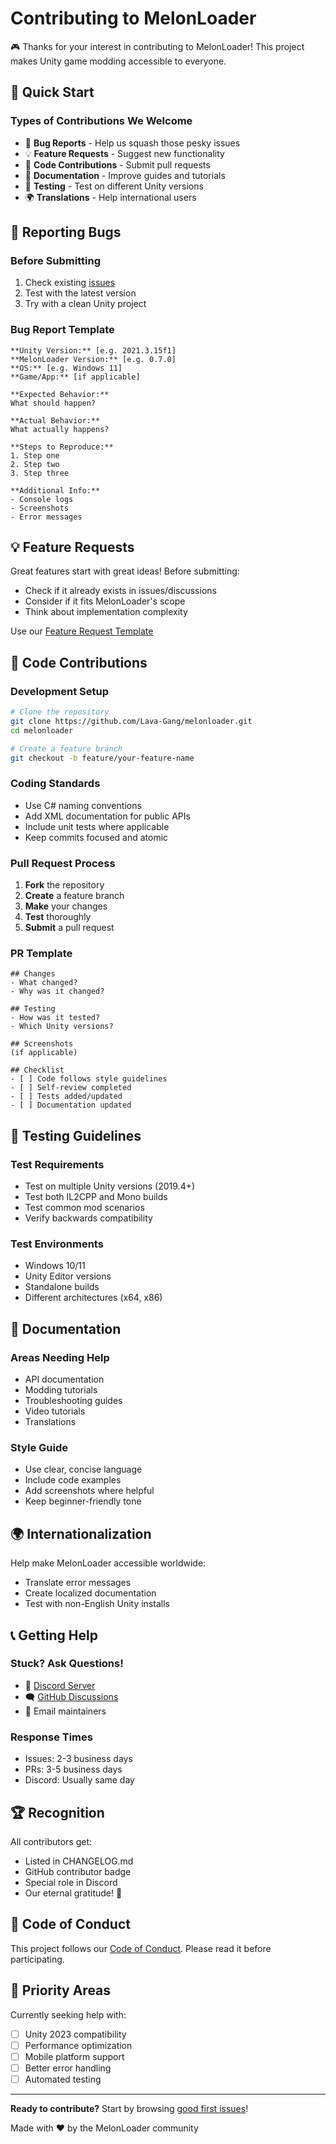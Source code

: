 # Contributing to MelonLoader

🎮 Thanks for your interest in contributing to MelonLoader! This project makes Unity game modding accessible to everyone.

## 🚀 Quick Start

### Types of Contributions We Welcome
- 🐛 **Bug Reports** - Help us squash those pesky issues
- 💡 **Feature Requests** - Suggest new functionality
- 🔧 **Code Contributions** - Submit pull requests
- 📝 **Documentation** - Improve guides and tutorials
- 🎯 **Testing** - Test on different Unity versions
- 🌍 **Translations** - Help international users

## 🐛 Reporting Bugs

### Before Submitting
1. Check existing [issues](https://github.com/Lava-Gang/melonloader/issues)
2. Test with the latest version
3. Try with a clean Unity project

### Bug Report Template
```
**Unity Version:** [e.g. 2021.3.15f1]
**MelonLoader Version:** [e.g. 0.7.0]
**OS:** [e.g. Windows 11]
**Game/App:** [if applicable]

**Expected Behavior:**
What should happen?

**Actual Behavior:**
What actually happens?

**Steps to Reproduce:**
1. Step one
2. Step two
3. Step three

**Additional Info:**
- Console logs
- Screenshots
- Error messages
```

## 💡 Feature Requests

Great features start with great ideas! Before submitting:
- Check if it already exists in issues/discussions
- Consider if it fits MelonLoader's scope
- Think about implementation complexity

Use our [Feature Request Template](.github/ISSUE_TEMPLATE/feature_request.md)

## 🔧 Code Contributions

### Development Setup
```bash
# Clone the repository
git clone https://github.com/Lava-Gang/melonloader.git
cd melonloader

# Create a feature branch
git checkout -b feature/your-feature-name
```

### Coding Standards
- Use C# naming conventions
- Add XML documentation for public APIs
- Include unit tests where applicable
- Keep commits focused and atomic

### Pull Request Process
1. **Fork** the repository
2. **Create** a feature branch
3. **Make** your changes
4. **Test** thoroughly
5. **Submit** a pull request

### PR Template
```
## Changes
- What changed?
- Why was it changed?

## Testing
- How was it tested?
- Which Unity versions?

## Screenshots
(if applicable)

## Checklist
- [ ] Code follows style guidelines
- [ ] Self-review completed
- [ ] Tests added/updated
- [ ] Documentation updated
```

## 🧪 Testing Guidelines

### Test Requirements
- Test on multiple Unity versions (2019.4+)
- Test both IL2CPP and Mono builds
- Test common mod scenarios
- Verify backwards compatibility

### Test Environments
- Windows 10/11
- Unity Editor versions
- Standalone builds
- Different architectures (x64, x86)

## 📝 Documentation

### Areas Needing Help
- API documentation
- Modding tutorials
- Troubleshooting guides
- Video tutorials
- Translations

### Style Guide
- Use clear, concise language
- Include code examples
- Add screenshots where helpful
- Keep beginner-friendly tone

## 🌍 Internationalization

Help make MelonLoader accessible worldwide:
- Translate error messages
- Create localized documentation
- Test with non-English Unity installs

## 📞 Getting Help

### Stuck? Ask Questions!
- 💬 [Discord Server](https://discord.gg/2Wn3N2P)
- 🗨️ [GitHub Discussions](https://github.com/Lava-Gang/melonloader/discussions)
- 📧 Email maintainers

### Response Times
- Issues: 2-3 business days
- PRs: 3-5 business days
- Discord: Usually same day

## 🏆 Recognition

All contributors get:
- Listed in CHANGELOG.md
- GitHub contributor badge
- Special role in Discord
- Our eternal gratitude! 🙏

## 📜 Code of Conduct

This project follows our [Code of Conduct](CODE_OF_CONDUCT.md). Please read it before participating.

## 🎯 Priority Areas

Currently seeking help with:
- [ ] Unity 2023 compatibility
- [ ] Performance optimization
- [ ] Mobile platform support
- [ ] Better error handling
- [ ] Automated testing

---

**Ready to contribute?** Start by browsing [good first issues](https://github.com/Lava-Gang/melonloader/labels/good%20first%20issue)!

Made with ❤️ by the MelonLoader community 